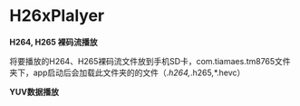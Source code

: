 # H26xPlalyer

**H264, H265 裸码流播放**


将要播放的H264、H265裸码流文件放到手机SD卡，com.tiamaes.tm8765文件夹下，app启动后会加载此文件夹的的文件（*.h264,*.h265,*.hevc）


**YUV数据播放**
  